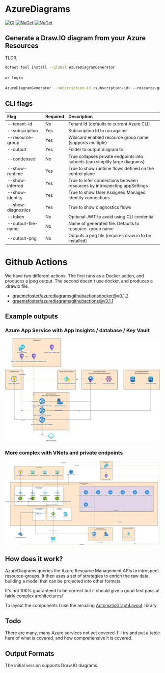 # AzureDiagrams

[![CI](https://github.com/graemefoster/AzureResourceMap/actions/workflows/build.yaml/badge.svg?branch=main)](https://github.com/graemefoster/AzureResourceMap/actions/workflows/build.yaml)
[![NuGet](https://img.shields.io/nuget/dt/AzureDiagramGenerator.svg)](https://www.nuget.org/packages/AzureDiagramGenerator)
[![NuGet](https://img.shields.io/nuget/vpre/AzureDiagramGenerator.svg)](https://www.nuget.org/packages/AzureDiagramGenerator)

## Generate a Draw.IO diagram from your Azure Resources

TLDR;

```bash
dotnet tool install --global AzureDiagramGenerator

az login

AzureDiagramGenerator --subscription-id <subscription-id> --resource-group <resource-group> --resource-group <resource-group> --showRuntime --output c:/temp/
```

## CLI flags

| Flag                 | Required  | Description                                                                  |
|:---------------------|:----------|:-----------------------------------------------------------------------------|
| --tenant-id          | No        | Tenant Id (defaults to current Azure CLI)                                    |
| --subscription       | Yes       | Subscription Id to run against                                               |
| --resource-group     | Yes       | Wildcard enabled resource group name (supports multiple)                     |
| --output             | Yes       | Folder to output diagram to                                                  |
| --condensed          | No        | True collapses private endpoints into subnets (can simplify large diagrams)  |
| --show-runtime       | Yes       | True to show runtime flows defined on the control plane                      |
| --show-inferred      | Yes       | True to infer connections between resources by introspecting appSettings     |
| --show-identity      | Yes       | True to show User Assigned Managed Identity connections                      |
| --show-diagnostics   | Yes       | True to show diagnostics flows                                               |
| --token              | No        | Optional JWT to avoid using CLI credential                                   |
| --output-file-name   | No        | Name of generated file. Defaults to resource-group name                      |
| --output-png         | No        | Outputs a png file (requires draw.io to be installed)                        |

# Github Actions

We have two different actions. The first runs as a Docker action, and produces a jpeg output. The second doesn't use docker, and produces a .drawio file.

 - [graemefoster/azurediagramsgithubactionsdocker@v0.1.2](https://github.com/marketplace/actions/azurediagramsgithubactionsdocker)
 - [graemefoster/azurediagramsgithubactions@v0.1.1](https://github.com/marketplace/actions/azurediagramsgithubactions)



## Example outputs
### Azure App Service with App Insights / database / Key Vault
![AzureSimple](./assets/grfsq2-platform-test-rg.drawio.png)

### More complex with VNets and private endpoints
![AzureSimple](./assets/more-complex.drawio.png)

## How does it work?
AzureDiagrams queries the Azure Resource Management APIs to introspect resource-groups. It then uses a set of strategies to enrich the raw data, building a model that can be projected into other formats.

It's not 100% guaranteed to be correct but it should give a good first pass at fairly complex architectures/

To layout the components I use the amazing [AutomaticGraphLayout](https://github.com/microsoft/automatic-graph-layout) library.

## Todo
There are many, many Azure services not yet covered. I'll try and put a table here of what is covered, and how comprehensive it is covered.

## Output Formats
The initial version supports Draw.IO diagrams. 


